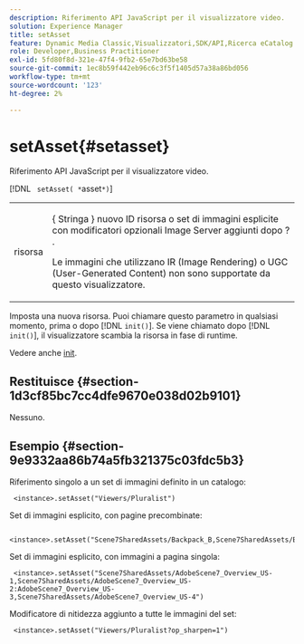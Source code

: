 ```yaml
---
description: Riferimento API JavaScript per il visualizzatore video.
solution: Experience Manager
title: setAsset
feature: Dynamic Media Classic,Visualizzatori,SDK/API,Ricerca eCatalog
role: Developer,Business Practitioner
exl-id: 5fd80f8d-321e-47f4-9fb2-65e7bd63be58
source-git-commit: 1ec8b59f442eb96c6c3f5f1405d57a38a86bd056
workflow-type: tm+mt
source-wordcount: '123'
ht-degree: 2%

---
```


# setAsset{#setasset}

Riferimento API JavaScript per il visualizzatore video.

[!DNL ` setAsset( *`asset`*)`]

<table id="table_896DFF34A68A403DB93A6D597461A573"> 
 <tbody> 
  <tr> 
   <td colname="col1"> <p> <span class="codeph"> <span class="varname"> risorsa  </span> </span> </p> </td> 
   <td colname="col2"> <p>{ <span class="codeph"> Stringa </span>} nuovo ID risorsa o set di immagini esplicite con modificatori opzionali Image Server aggiunti dopo <span class="codeph"> ? </span>. </p> <p> Le immagini che utilizzano IR (Image Rendering) o UGC (User-Generated Content) non sono supportate da questo visualizzatore. </p> </td> 
  </tr> 
 </tbody> 
</table>

Imposta una nuova risorsa. Puoi chiamare questo parametro in qualsiasi momento, prima o dopo [!DNL `init()`]. Se viene chiamato dopo [!DNL `init()`], il visualizzatore scambia la risorsa in fase di runtime.

Vedere anche [init](../../../c-html5-s7-aem-asset-viewers/c-html5-20-ecatalog-viewer-about/c-html5-20-ecatalog-viewer-javascriptapiref/r-html5-ecatalog-viewer-20-javascriptapiref-init.md#reference-aee94dd92a28410784f7a1792e28683b).

## Restituisce {#section-1d3cf85bc7cc4dfe9670e038d02b9101}

Nessuno.

## Esempio {#section-9e9332aa86b74a5fb321375c03fdc5b3}

Riferimento singolo a un set di immagini definito in un catalogo:

```
 <instance>.setAsset("Viewers/Pluralist")
```

Set di immagini esplicito, con pagine precombinate:

```
 <instance>.setAsset("Scene7SharedAssets/Backpack_B,Scene7SharedAssets/Backpack_C,Scene7SharedAssets/Backpack_H,Scene7SharedAssets/Backpack_J")
```

Set di immagini esplicito, con immagini a pagina singola:

```
 <instance>.setAsset("Scene7SharedAssets/AdobeScene7_Overview_US-1,Scene7SharedAssets/AdobeScene7_Overview_US-2:AdobeScene7_Overview_US-3,Scene7SharedAssets/AdobeScene7_Overview_US-4")
```

Modificatore di nitidezza aggiunto a tutte le immagini del set:

```
 <instance>.setAsset("Viewers/Pluralist?op_sharpen=1")
```
